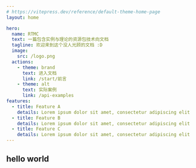 ```yaml
---
# https://vitepress.dev/reference/default-theme-home-page
layout: home

hero:
  name: RTMC
  text: 一篇包含实例与理论的资源包技术向文档
  tagline: 欢迎来到这个没人光顾的文档 :D
  image:
    src: /logo.png
  actions:
    - theme: brand
      text: 进入文档
      link: /start/前言
    - theme: alt
      text: 实际案例
      link: /api-examples
features:
  - title: Feature A
    details: Lorem ipsum dolor sit amet, consectetur adipiscing elit
  - title: Feature B
    details: Lorem ipsum dolor sit amet, consectetur adipiscing elit
  - title: Feature C
    details: Lorem ipsum dolor sit amet, consectetur adipiscing elit
---
```

## hello world
